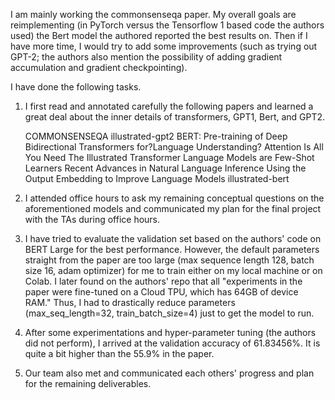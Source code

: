 I am mainly working the commonsenseqa paper. My overall goals are reimplementing (in PyTorch versus the Tensorflow 1 based code the authors used) the Bert model the authored reported the best results on. Then if I have more time, I would try to add some improvements (such as trying out GPT-2; the authors also mention the possibility of adding gradient accumulation and gradient checkpointing).

I have done the following tasks.

1. I first read and annotated carefully the following papers and learned a great deal about the inner details of transformers, GPT1, Bert, and GPT2.

   COMMONSENSEQA
   illustrated-gpt2
   BERT: Pre-training of Deep Bidirectional Transformers for?Language Understanding?
   Attention Is All You Need
   The Illustrated Transformer
   Language Models are Few-Shot Learners
   Recent Advances in Natural Language Inference
   Using the Output Embedding to Improve Language Models
   illustrated-bert

2. I attended office hours to ask my remaining conceptual questions on the aforementioned models and communicated my plan for the final project with the TAs during office hours.

3. I have tried to evaluate the validation set based on the authors' code on BERT Large for the best performance. However, the default parameters straight from the paper are too large (max sequence length 128, batch size 16, adam optimizer) for me to train either on my local machine or on Colab. I later found on the authors' repo that all "experiments in the paper were fine-tuned on a Cloud TPU, which has 64GB of device RAM." Thus, I had to drastically reduce parameters (max_seq_length=32, train_batch_size=4) just to get the model to run. 

4. After some experimentations and hyper-parameter tuning (the authors did not perform), I arrived at the validation accuracy of 61.83456%. It is quite a bit higher than the 55.9% in the paper.

5. Our team also met and communicated each others' progress and plan for the remaining deliverables.







